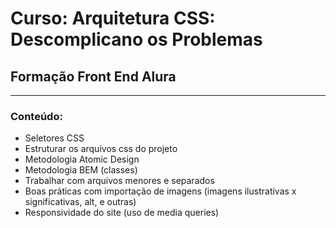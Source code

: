 # Curso: Arquitetura CSS: Descomplicano os Problemas
## Formação Front End Alura
---
### Conteúdo:
- Seletores CSS
- Estruturar os arquivos css do projeto
- Metodologia Atomic Design
- Metodologia BEM (classes)
- Trabalhar com arquivos menores e separados
- Boas práticas com importação de imagens (imagens ilustrativas x significativas, alt, e outras)
- Responsividade do site (uso de media queries)
